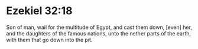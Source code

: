 # Ezekiel 32:18

Son of man, wail for the multitude of Egypt, and cast them down, [even] her, and the daughters of the famous nations, unto the nether parts of the earth, with them that go down into the pit.